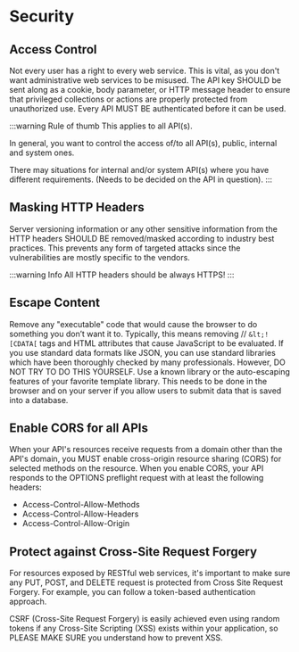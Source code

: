 # Security

## Access Control
Not every user has a right to every web service. This is vital, as you don't want administrative web services to be misused. The API key SHOULD be sent along as a cookie, body parameter, or HTTP message header to ensure that privileged collections or actions are properly protected from unauthorized use. Every API MUST BE authenticated before it can be used.

:::warning Rule of thumb
This applies to all API(s).

In general, you want to control the access of/to all API(s), public, internal and system ones.

There may situations for internal and/or system API(s) where you have different requirements. (Needs to be decided on the API in question).
:::

## Masking HTTP Headers
Server versioning information or any other sensitive information from the HTTP headers SHOULD BE removed/masked according to industry best practices. This prevents any form of targeted attacks since the vulnerabilities are mostly specific to the vendors.

:::warning Info
All HTTP headers should be always HTTPS!
:::

## Escape Content
Remove any "executable" code that would cause the browser to do something you don’t want it to. Typically, this means removing // `&lt;![CDATA[` tags and HTML attributes that cause JavaScript to be evaluated. If you use standard data formats like JSON, you can use standard libraries which have been thoroughly checked by many professionals. However, DO NOT TRY TO DO THIS YOURSELF. Use a known library or the auto-escaping features of your favorite template library. This needs to be done in the browser and on your server if you allow users to submit data that is saved into a database.

## Enable CORS for all APIs
When your API's resources receive requests from a domain other than the API's domain, you MUST enable cross-origin resource sharing (CORS) for selected methods on the resource. When you enable CORS, your API responds to the OPTIONS preflight request with at least the following headers:

- Access-Control-Allow-Methods
- Access-Control-Allow-Headers
- Access-Control-Allow-Origin

## Protect against Cross-Site Request Forgery
For resources exposed by RESTful web services, it's important to make sure any PUT, POST, and DELETE request is protected from Cross Site Request Forgery. For example, you can follow a token-based authentication approach.

CSRF (Cross-Site Request Forgery) is easily achieved even using random tokens if any Cross-Site Scripting (XSS) exists within your application, so PLEASE MAKE SURE you understand how to prevent XSS.